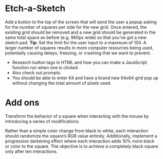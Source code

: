 # Etch-a-Sketch


<p>Add a button to the top of the screen that will send the user a popup asking for the number of squares per side for the new grid. Once entered, the existing grid should be removed and a new grid should be generated in the same total space as before (e.g. 960px wide) so that you’ve got a new sketch pad. <strong>Tip</strong>: Set the limit for the user input to a maximum of 100. A larger number of squares results in more computer resources being used, potentially causing delays, freezing, or crashing that we want to prevent.</p>
<ul>
  <li>
    Research button tags in HTML and how you can make a JavaScript function run when one is clicked.    
  </li>
  <li>
    Also check out prompts.
  </li>
  <li>
    You should be able to enter 64 and have a brand new 64x64 grid pop up without changing the total amount of pixels used.
  </li>
</ul>

# Add ons
<p>Transform the behavior of a square when interacting with the mouse by introducing a series of modifications.</p>

Rather than a simple color change from black to white, each interaction should randomize the square’s RGB value entirely.
Additionally, implement a progressive darkening effect where each interaction adds 10% more black or color to the square. The objective is to achieve a completely black square only after ten interactions.
